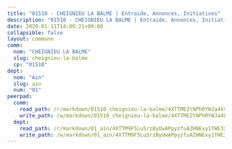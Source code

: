 ```yaml
---
title: "01510 - CHEIGNIEU LA BALME | Entraide, Annonces, Initiatives"
description: "01510 - CHEIGNIEU LA BALME | Entraide, Annonces, Initiatives"
date: 2020-01-11T14:09:21+09:00
collapsible: false
layout: commune
comm:
  nom: "CHEIGNIEU LA BALME"
  slug: cheignieu-la-balme
  cp: "01510"
dept:
  nom: "Ain"
  slug: ain
  num: "01"
peerpad:
  comm:
    read_path: /r/markdown/01510_cheignieu-la-balme/4XTTMEZtNPhRYWJa4kVL8MKJYHFzhtwQCBegTQjSUaLsFDWAU
    write_path: /w/markdown/01510_cheignieu-la-balme/4XTTMEZtNPhRYWJa4kVL8MKJYHFzhtwQCBegTQjSUaLsFDWAU-K3TgUHAXBxdxk7X3eKSiiCJShocQ7uSFbt7MEp4fHPTi3ZJPfyGF5wLLqBHtMFk54X7hpTxn2A854ZD14SEj2JqnwBhv1RWv1XifFZgPt28V4xnjU2D2ptCoDGovcP7jnHmddJAk
  dept:
    read_path: /r/markdown/01_ain/4XTTM9F5Lu5rzByUwAPpyzfuAZHNExy1TWE3X3wiTrPFfiAJr
    write_path: /w/markdown/01_ain/4XTTM9F5Lu5rzByUwAPpyzfuAZHNExy1TWE3X3wiTrPFfiAJr-K3TgUnxzeFoJA4CB58vXNvKXURJneTNZHUsypAQGicGiZu7AS2sPbjspGpj7s3MmMv58YhkLaSUMQMHaiKAfoMv6wF36Urxbqqh8MmnXpnKkbVhnAishABEkMRAiyAt8GGJ1Jer2
---
```


